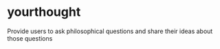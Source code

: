# yourthought
Provide users to ask philosophical questions and share their ideas about those questions
